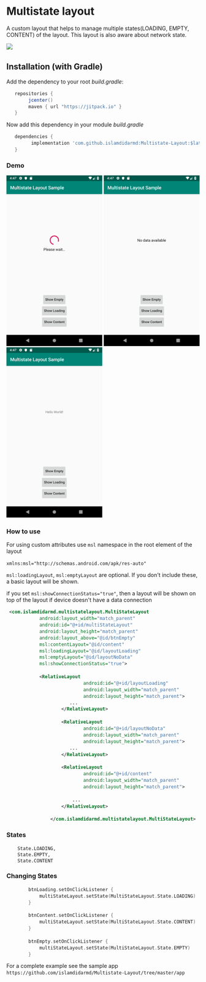 # Multistate layout
A custom layout that helps to manage multiple states(LOADING, EMPTY, CONTENT) of the layout. This layout is also aware
about network state.

[![](https://jitpack.io/v/islamdidarmd/Multistate-Layout.svg)](https://jitpack.io/v/islamdidarmd/Multistate-Layout)

## Installation (with Gradle)
Add the dependency to your root *build.gradle*:
```groovy
   repositories {
        jcenter()
        maven { url "https://jitpack.io" }
   }
   ```
Now add this dependency in your module *build.gradle*
```groovy
   dependencies {
         implementation 'com.github.islamdidarmd:Multistate-Layout:$latest_release'
   }
```

### Demo
  <img src="https://github.com/islamdidarmd/Multistate-Layout/blob/master/Screenshot_1552992432.png" width="250"> <img src="https://github.com/islamdidarmd/Multistate-Layout/blob/master/Screenshot_1552992440.png" width="250"> <img src="https://github.com/islamdidarmd/Multistate-Layout/blob/master/Screenshot_1552992443.png" width="250">

### How to use
For using custom attributes use `msl` namespace in the root element of the layout

`xmlns:msl="http://schemas.android.com/apk/res-auto"`

`msl:loadingLayout`, `msl:emptyLayout` are optional. If you don't include these, a basic layout will be shown.

if you set `msl:showConnectionStatus="true"`, then a layout will be shown on top of the layout if device doesn't have a data
connection

```xml
 <com.islamdidarmd.multistatelayout.MultiStateLayout
            android:layout_width="match_parent"
            android:id="@+id/multiStateLayout"
            android:layout_height="match_parent"
            android:layout_above="@id/btnEmpty"
            msl:contentLayout="@id/content"
            msl:loadingLayout="@id/layoutLoading"
            msl:emptyLayout="@id/layoutNoData"
            msl:showConnectionStatus="true"> 
             
            <RelativeLayout
                            android:id="@+id/layoutLoading"
                            android:layout_width="match_parent"
                            android:layout_height="match_parent">     
                       ...
                    </RelativeLayout>
            
                    <RelativeLayout
                            android:id="@+id/layoutNoData"
                            android:layout_width="match_parent"
                            android:layout_height="match_parent">
                       ...
                    </RelativeLayout>
            
                    <RelativeLayout
                            android:id="@+id/content"
                            android:layout_width="match_parent"
                            android:layout_height="match_parent">
            
                        ...
                    </RelativeLayout>
            
                </com.islamdidarmd.multistatelayout.MultiStateLayout>

```

### States
``` 
    State.LOADING,
    State.EMPTY,
    State.CONTENT
```
### Changing States
```kotlin
        btnLoading.setOnClickListener {
            multiStateLayout.setState(MultiStateLayout.State.LOADING)
        }

        btnContent.setOnClickListener {
            multiStateLayout.setState(MultiStateLayout.State.CONTENT)
        }

        btnEmpty.setOnClickListener {
            multiStateLayout.setState(MultiStateLayout.State.EMPTY)
        }
```


For a complete example see the sample app `https://github.com/islamdidarmd/Multistate-Layout/tree/master/app`
